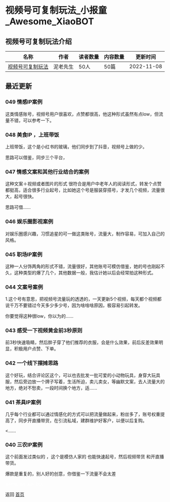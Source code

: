 # 视频号可复制玩法_小报童_Awesome_XiaoBOT

## 视频号可复制玩法介绍
>   
  


|名称|作者|读者数量|内容数量|更新时间|
|---|---|---|---|---|
|[视频号可复制玩法](https://xiaobot.net/p/liuliangpsd?refer=9c3f1c95-a052-465a-9902-f6d75080262a)|泥老先生|50人|50篇|2022-11-08|

## 最近更新
### 049 情感IP案例

这类情感账号，视频号用户很喜欢，点赞都很高，他这种形式虽然有点low，但流量不错，可以参考一下。

### 048 美食IP ，上班带饭

上班带饭，这个是小红书的玻璃，他们同步到了抖音，视频号上做的少。

思路可以借鉴，同步三个平台，

### 047 情感文案和其他行业结合的案例

这种文案＋视频或者图片的形式
很符合是用户中老年人的阅读形式，转发个点赞都挺高，适合很多行业起号，比如她这个号是服装穿搭号，才发几个视频，流量很大，起号很快。

思路可借......

### 046 娱乐圈影视案例

对娱乐圈感兴趣，习惯追星的可一做这类账号，流量大，制作容易，可加入自己的风格。

### 045 职场IP案例

这种一人分饰两角的形式不错，流量很好，其他账号可模仿借鉴，她的号也刚起不久，这种类型的爆了几个，其他数据一般，我估计她以后会经常拍这种形式。

### 044 文案号案例

1.这个号有意思，把视频号流量玩的透透的，一天更新5个视频，每天都个视频都说千万不要错过今天多少多少号，因为啥啥啥原因，极容易引起转发。

你要觉得这种很low，你以为的......

### 043 感受一下视频黄金前3秒原则

前3秒快速吸睛，然后胖子穿了他们推荐的衣服，会是什么效果，前后反差效果明显，积极用户点赞、下单。

### 042 一个线下摆摊思路

这个好玩，结合评论区这个，可以也去批发一批可爱的小动物玩具，身穿大玩具服，然后旁边放一个牌子写着，生活所迫，卖儿卖女，等幽默文案，去人流量大的地方，绝对不愁卖，一段时间换个地方，适......

### 041 茶具IP案例

几乎每个行业都可以通过情感化的方式可以把流量做起来，粉丝多了，账号权重提高了，同步开直播带货，在引流私域，建群维护好客户，以便以后复购。

<......

### 040 三农IP案例

这个前面发过类似的 ，这个是模仿人家的 也能快速起号，然后视频带货 和开直播带货。

爆款是重复的，别人好的创意，你借鉴一下流量不会太差


<a href="https://github.com/Reno9527/awesome-xiaobot" style="color: white; text-decoration: none;">awesome-xiaobot</a>

返回 [首页](../README.md)
